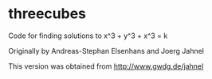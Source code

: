 # threecubes
Code for finding solutions to x^3 + y^3 + x^3 = k

Originally by Andreas-Stephan Elsenhans and Joerg Jahnel

This version was obtained from http://www.gwdg.de/jahnel

